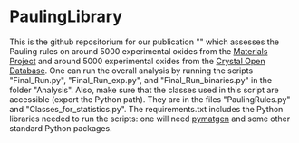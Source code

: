 # PaulingLibrary

This is the github repositorium for our publication "" which assesses the Pauling rules on around 5000 experimental oxides from the [Materials Project](http://materialsproject.org/) and around 5000 experimental oxides from the [Crystal Open Database](http://www.crystallography.net/cod/). 
One can run the overall analysis by running the scripts "Final_Run.py", "Final_Run_exp.py", and "Final_Run_binaries.py" in the folder "Analysis". Also, make sure that the classes used in this script are accessible (export the Python path). They are in the files "PaulingRules.py" and "Classes_for_statistics.py".
The requirements.txt includes the Python libraries needed to run the scripts: one will need [pymatgen](http://pymatgen.org/) and some other standard Python packages.
